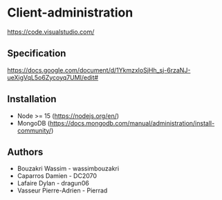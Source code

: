 # Client-administration

https://code.visualstudio.com/

## Specification

https://docs.google.com/document/d/1YkmzxloSjHh_sj-6rzaNJ-ueXigVqL5o6Zycoyq7UMI/edit#

## Installation

- Node >= 15 (https://nodejs.org/en/)
- MongoDB (https://docs.mongodb.com/manual/administration/install-community/)

## Authors

- Bouzakri Wassim - wassimbouzakri
- Caparros Damien - DC2070
- Lafaire Dylan - dragun06
- Vasseur Pierre-Adrien - Pierrad
